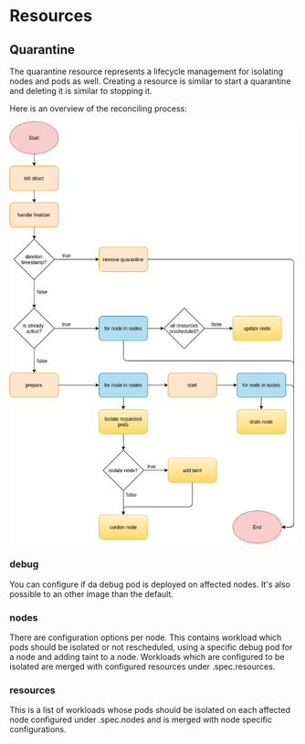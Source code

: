 # Resources

## Quarantine

The quarantine resource represents a lifecycle management for isolating nodes and pods as well. Creating a resource is similar to start a quarantine and deleting it is similar to stopping it. 

Here is an overview of the reconciling process:

![Alt text](img/workflow.png?raw=true "Overview")
### debug

You can configure if da debug pod is deployed on affected nodes. It's also possible to an other image than the default.
### nodes

There are configuration options per node. This contains workload which pods should be isolated or not rescheduled, using a specific debug pod for a node and adding taint to a node. Workloads which are configured to be isolated are merged with configured resources under .spec.resources.
### resources

This is a list of workloads whose pods should be isolated on each affected node configured under .spec.nodes and is merged with node specific configurations.
